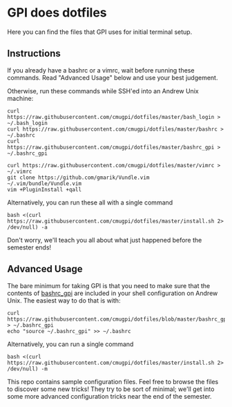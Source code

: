 # GPI does dotfiles

Here you can find the files that GPI uses for initial terminal setup.

## Instructions

If you already have a bashrc or a vimrc, wait before running these commands.
Read "Advanced Usage" below and use your best judgement.

Otherwise, run these commands while SSH'ed into an Andrew Unix machine:

```console
curl https://raw.githubusercontent.com/cmugpi/dotfiles/master/bash_login > ~/.bash_login
curl https://raw.githubusercontent.com/cmugpi/dotfiles/master/bashrc > ~/.bashrc
curl https://raw.githubusercontent.com/cmugpi/dotfiles/master/bashrc_gpi > ~/.bashrc_gpi

curl https://raw.githubusercontent.com/cmugpi/dotfiles/master/vimrc > ~/.vimrc
git clone https://github.com/gmarik/Vundle.vim ~/.vim/bundle/Vundle.vim
vim +PluginInstall +qall
```

Alternatively, you can run these all with a single command

```console
bash <(curl https://raw.githubusercontent.com/cmugpi/dotfiles/master/install.sh 2> /dev/null) -a
```

Don't worry, we'll teach you all about what just happened before the semester
ends!


## Advanced Usage

The bare minimum for taking GPI is that you need to make sure that the contents
of [bashrc_gpi](bashrc_gpi) are included in your shell configuration on Andrew
Unix. The easiest way to do that is with:

```console
curl https://raw.githubusercontent.com/cmugpi/dotfiles/blob/master/bashrc_gpi > ~/.bashrc_gpi
echo "source ~/.bashrc_gpi" >> ~/.bashrc
```

Alternatively, you can run a single command

```console
bash <(curl https://raw.githubusercontent.com/cmugpi/dotfiles/master/install.sh 2> /dev/null) -m
```

This repo contains sample configuration files. Feel free to browse the files to
discover some new tricks! They try to be sort of minimal; we'll get into some
more advanced configuration tricks near the end of the semester.
